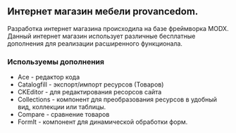 ## Интернет магазин мебели provancedom.

Разработка интернет магазина происходила на базе фреймворка MODX.
Данный интернет магазин использует различные бесплатные дополнения для реализации расширенного функционала.  




### Используемы дополнения 

* Ace - редактор кода
* Сatalogfill - экспорт/импорт ресурсов (Товаров)
* CKEditor - для редактирования ресорсов сайта
* Collections - компонент для преобразования ресурсов в удобный вид, коллекции или таблицы.
* Сompare - сравнение товаров 
* FormIt -  компонент для динамической обработки форм.